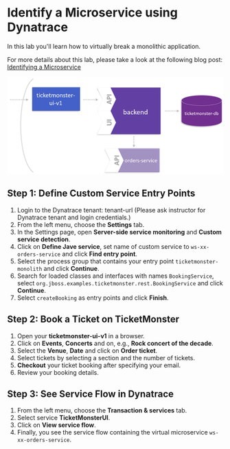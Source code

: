 # Identify a Microservice using Dynatrace

In this lab you'll learn how to virtually break a monolithic application.

For more details about this lab, please take a look at the following blog post: [Identifying a Microservice](https://www.dynatrace.com/news/blog/monolith-to-microservices-how-to-identify-your-first-microservice/)

![virtually_break](../assets/virtually_break.png)

## Step 1: Define Custom Service Entry Points
1. Login to the Dynatrace tenant: tenant-url (Please ask instructor for Dynatrace tenant and login credentials.)
1. From the left menu, choose the **Settings** tab.
1. In the Settings page, open **Server-side service monitoring** and **Custom service detection**.
1. Click on **Define Jave service**, set name of custom service to `ws-xx-orders-service` and click **Find entry point**.
1. Select the process group that contains your entry point `ticketmonster-monolith` and click **Continue**.
1. Search for loaded classes and interfaces with names `BookingService`, select `org.jboss.examples.ticketmonster.rest.BookingService` and click **Continue**.
1. Select `createBooking` as entry points and click **Finish**.

## Step 2: Book a Ticket on TicketMonster
1. Open your **ticketmonster-ui-v1** in a browser.
1. Click on **Events**, **Concerts** and on, e.g., **Rock concert of the decade**.
1. Select the **Venue**, **Date** and click on **Order ticket**.
1. Select tickets by selecting a section and the number of tickets.
1. **Checkout** your ticket booking after specifying your email.
1. Review your booking details.

## Step 3: See Service Flow in Dynatrace
1. From the left menu, choose the **Transaction & services** tab.
1. Select service **TicketMonsterUI**.
1. Click on **View service flow**.
1. Finally, you see the service flow containing the virtual microservice `ws-xx-orders-service`.
